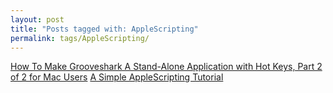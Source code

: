 ```yaml
---
layout: post
title: "Posts tagged with: AppleScripting"
permalink: tags/AppleScripting/
---
```

[How To Make Grooveshark A Stand-Alone Application with Hot Keys, Part 2 of 2 for Mac Users](/2011/08/how-to-make-grooveshark-stand-alone_11)
[A Simple AppleScripting Tutorial](/2011/07/applescripting)
